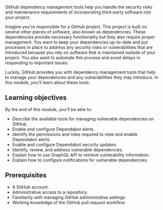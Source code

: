 GitHub dependency management tools help you handle the security risks and maintenance requirements of incorporating third-party software into your project. 

Imagine you're responsible for a GitHub project. This project is built on several other pieces of software, also known as dependencies. These dependencies provide necessary functionality but they also require proper management. You want to keep your dependencies up-to-date and put processes in place to address any security risks or vulnerabilities that are introduced because you rely on software that is maintained outside of your project. You also want to automate this process and avoid delays in responding to important issues.

Luckily, GitHub provides you with dependency management tools that help to manage your dependencies and any vulnerabilities they may introduce. In this module, you'll learn about these tools.

## Learning objectives

By the end of this module, you'll be able to:

- Describe the available tools for managing vulnerable dependencies on GitHub.
- Enable and configure Dependabot alerts.
- Identify the permissions and roles required to view and enable Dependabot alerts.
- Enable and configure Dependabot security updates.
- Identify, review, and address vulnerable dependencies.
- Explain how to use GraphQL API to retrieve vulnerability information.
- Explain how to configure notifications for vulnerable dependencies.

## Prerequisites

- A GitHub account.
- Administrative access to a repository.
- Familiarity with managing GitHub administrative settings.
- Working knowledge of the GitHub pull request workflow.
